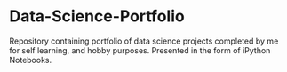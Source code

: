 # Data-Science-Portfolio
Repository containing portfolio of data science projects completed by me for self learning, and hobby purposes. Presented in the form of iPython Notebooks.
